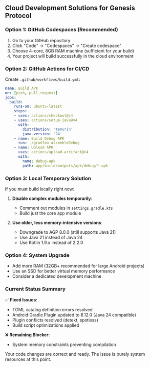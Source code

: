 ## Cloud Development Solutions for Genesis Protocol

### Option 1: GitHub Codespaces (Recommended)
1. Go to your GitHub repository
2. Click "Code" → "Codespaces" → "Create codespace"
3. Choose 4-core, 8GB RAM machine (sufficient for your build)
4. Your project will build successfully in the cloud environment

### Option 2: GitHub Actions for CI/CD
Create `.github/workflows/build.yml`:
```yaml
name: Build APK
on: [push, pull_request]
jobs:
  build:
    runs-on: ubuntu-latest
    steps:
    - uses: actions/checkout@v4
    - uses: actions/setup-java@v4
      with:
        distribution: 'temurin'
        java-version: '24'
    - name: Build Debug APK
      run: ./gradlew assembleDebug
    - name: Upload APK
      uses: actions/upload-artifact@v4
      with:
        name: debug-apk
        path: app/build/outputs/apk/debug/*.apk
```

### Option 3: Local Temporary Solution
If you must build locally right now:

1. **Disable complex modules temporarily**:
   - Comment out modules in `settings.gradle.kts`
   - Build just the core app module
   
2. **Use older, less memory-intensive versions**:
   - Downgrade to AGP 8.0.0 (still supports Java 21)
   - Use Java 21 instead of Java 24
   - Use Kotlin 1.9.x instead of 2.2.0

### Option 4: System Upgrade
- Add more RAM (32GB+ recommended for large Android projects)
- Use an SSD for better virtual memory performance
- Consider a dedicated development machine

### Current Status Summary
✅ **Fixed Issues:**
- TOML catalog definition errors resolved
- Android Gradle Plugin updated to 8.12.0 (Java 24 compatible)
- Plugin conflicts resolved (detekt, spotless)
- Build script optimizations applied

❌ **Remaining Blocker:**
- System memory constraints preventing compilation

Your code changes are correct and ready. The issue is purely system resources at this point.
